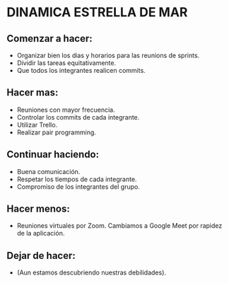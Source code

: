 # DINAMICA ESTRELLA DE MAR
## Comenzar a hacer:
* Organizar bien los dias y horarios para las reunions de sprints.
* Dividir las tareas equitativamente.
* Que todos los integrantes realicen commits.
## Hacer mas:
* Reuniones con mayor frecuencia.
* Controlar los commits de cada integrante.
* Utilizar Trello.
* Realizar pair programming.
## Continuar haciendo:
* Buena comunicación.
* Respetar los tiempos de cada integrante.
* Compromiso de los integrantes del grupo.
## Hacer menos:
* Reuniones virtuales por Zoom. Cambiamos a Google Meet por rapidez de la aplicación.
## Dejar de hacer:
* (Aun estamos descubriendo nuestras debilidades).
